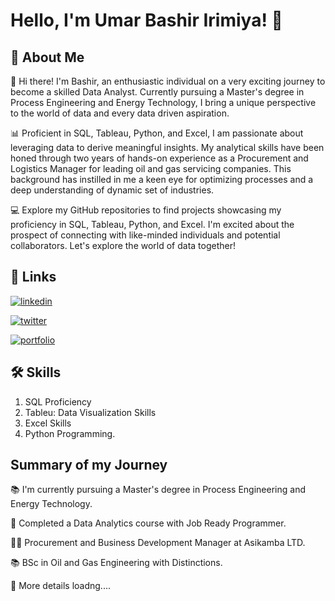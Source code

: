 
# Hello, I'm Umar Bashir Irimiya! 👋


## 🚀 About Me
👋 Hi there! I'm Bashir, an enthusiastic individual on a very exciting journey to become a skilled Data Analyst. Currently pursuing a Master's degree in Process Engineering and Energy Technology, I bring a unique perspective to the world of data and every data driven aspiration.

📊 Proficient in SQL, Tableau, Python, and Excel, I am passionate about leveraging data to derive meaningful insights. My analytical skills have been honed through two years of hands-on experience as a Procurement and Logistics Manager for leading oil and gas servicing companies. This background has instilled in me a keen eye for optimizing processes and a deep understanding of dynamic set of industries.

💻 Explore my GitHub repositories to find projects showcasing my proficiency in SQL, Tableau, Python, and Excel. I'm excited about the prospect of connecting with like-minded individuals and potential collaborators. Let's explore the world of data together!
## 🔗 Links

[![linkedin](https://img.shields.io/badge/linkedin-0A66C2?style=for-the-badge&logo=linkedin&logoColor=white)](https://www.linkedin.com/in/bashir-irimiya-umar-50391a12a/)

[![twitter](https://img.shields.io/badge/twitter-1DA1F2?style=for-the-badge&logo=twitter&logoColor=white)](https://twitter.com/xpency_)

[![portfolio](https://img.shields.io/badge/my_portfolio-000?style=for-the-badge&logo=ko-fi&logoColor=white)]()
## 🛠 Skills
1. SQL Proficiency
2. Tableu: Data Visualization Skills
3. Excel Skills
4. Python Programming.


## Summary of my Journey


📚 I'm currently pursuing a Master's degree in Process Engineering and Energy Technology. 

🧠 Completed a Data Analytics course with Job Ready Programmer.

👩‍💻 Procurement and Business Development  Manager at Asikamba LTD.

📚 BSc in Oil and Gas Engineering with Distinctions.

💬 More details loadng....






